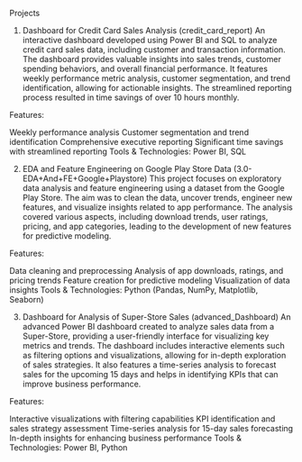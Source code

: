 Projects
1. Dashboard for Credit Card Sales Analysis (credit_card_report)
An interactive dashboard developed using Power BI and SQL to analyze credit card sales data, including customer and transaction information. The dashboard provides valuable insights into sales trends, customer spending behaviors, and overall financial performance. It features weekly performance metric analysis, customer segmentation, and trend identification, allowing for actionable insights. The streamlined reporting process resulted in time savings of over 10 hours monthly.

Features:

Weekly performance analysis
Customer segmentation and trend identification
Comprehensive executive reporting
Significant time savings with streamlined reporting
Tools & Technologies: Power BI, SQL

2. EDA and Feature Engineering on Google Play Store Data (3.0-EDA+And+FE+Google+Playstore)
This project focuses on exploratory data analysis and feature engineering using a dataset from the Google Play Store. The aim was to clean the data, uncover trends, engineer new features, and visualize insights related to app performance. The analysis covered various aspects, including download trends, user ratings, pricing, and app categories, leading to the development of new features for predictive modeling.

Features:

Data cleaning and preprocessing
Analysis of app downloads, ratings, and pricing trends
Feature creation for predictive modeling
Visualization of data insights
Tools & Technologies: Python (Pandas, NumPy, Matplotlib, Seaborn)

3. Dashboard for Analysis of Super-Store Sales (advanced_Dashboard)
An advanced Power BI dashboard created to analyze sales data from a Super-Store, providing a user-friendly interface for visualizing key metrics and trends. The dashboard includes interactive elements such as filtering options and visualizations, allowing for in-depth exploration of sales strategies. It also features a time-series analysis to forecast sales for the upcoming 15 days and helps in identifying KPIs that can improve business performance.

Features:

Interactive visualizations with filtering capabilities
KPI identification and sales strategy assessment
Time-series analysis for 15-day sales forecasting
In-depth insights for enhancing business performance
Tools & Technologies: Power BI, Python

